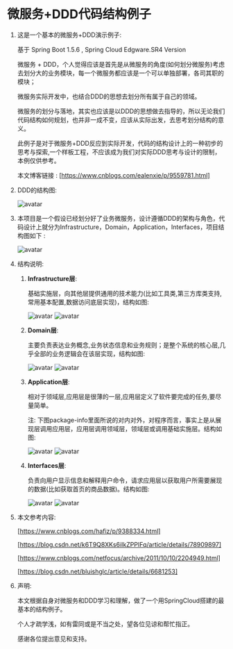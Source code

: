 微服务+DDD代码结构例子
======================

1. 这是一个基本的微服务+DDD演示例子: 

    基于 Spring Boot 1.5.6 , Spring Cloud Edgware.SR4 Version
    
    微服务 + DDD，个人觉得应该是首先是从微服务的角度(如何划分微服务)考虑去划分大的业务模块，每一个微服务都应该是一个可以单独部署，各司其职的模块；

    微服务实际开发中，也结合DDD的思想去划分所有属于自己的领域。
    
    微服务的划分与落地，其实也应该是以DDD的思想做去指导的，所以无论我们代码结构如何规划，也并非一成不变，应该从实际出发，去思考划分结构的意义。
    
    此例子是对于微服务+DDD反应到实际开发，代码的结构设计上的一种初步的思考与探索,一个样板工程，不应该成为我们对实际DDD思考与设计的限制，本例仅供参考。
    
    本文博客链接 : [https://www.cnblogs.com/ealenxie/p/9559781.html]
    
2. DDD的结构图: 

    ![avatar](https://images2018.cnblogs.com/blog/994599/201808/994599-20180830125945668-1072959527.png)

3. 本项目是一个假设已经划分好了业务微服务，设计遵循DDD的架构与角色，代码设计上就分为Infrastructure，Domain，Application，Interfaces，项目结构图如下 : 

    ![avatar](https://images2018.cnblogs.com/blog/994599/201808/994599-20180830132619533-611437668.png)

4. 结构说明: 

    1. **Infrastructure层**:  
    
        基础实施层，向其他层提供通用的技术能力(比如工具类,第三方库类支持,常用基本配置,数据访问底层实现)，结构如图:
            
        ![avatar](https://images2018.cnblogs.com/blog/994599/201808/994599-20180830134304547-660094458.png)
        ![avatar](https://images2018.cnblogs.com/blog/994599/201808/994599-20180830134336916-1945132941.png)
        
    2. **Domain层**:
    
        主要负责表达业务概念,业务状态信息和业务规则；是整个系统的核心层,几乎全部的业务逻辑会在该层实现，结构如图:
        
        ![avatar](https://images2018.cnblogs.com/blog/994599/201808/994599-20180830134410240-623245752.png)
        ![avatar](https://images2018.cnblogs.com/blog/994599/201808/994599-20180830134515558-56966635.png)
        
    3. **Application层**: 
        
        相对于领域层,应用层是很薄的一层,应用层定义了软件要完成的任务,要尽量简单。
        
        注: 下图package-info里面所说的对内对外，对程序而言，事实上是从展现层调用应用层，应用层调用领域层，领域层或调用基础实施层。结构如图:
    
        ![avatar](https://images2018.cnblogs.com/blog/994599/201808/994599-20180830134844172-1295041747.png)
        ![avatar](https://images2018.cnblogs.com/blog/994599/201808/994599-20180830134819652-762502148.png)

    4.  **Interfaces层**:
    
        负责向用户显示信息和解释用户命令，请求应用层以获取用户所需要展现的数据(比如获取首页的商品数据)。结构如图:

        ![avatar](https://images2018.cnblogs.com/blog/994599/201808/994599-20180830135806554-1845171786.png)
        ![avatar](https://images2018.cnblogs.com/blog/994599/201808/994599-20180830135840092-1534652017.png)

5. 本文参考内容:
    
    [https://www.cnblogs.com/hafiz/p/9388334.html]
    
    [https://blog.csdn.net/k6T9Q8XKs6iIkZPPIFq/article/details/78909897]
    
    [https://www.cnblogs.com/netfocus/archive/2011/10/10/2204949.html]
    
    [https://blog.csdn.net/bluishglc/article/details/6681253] 

6. 声明:
    
    本文根据自身对微服务和DDD学习和理解，做了一个用SpringCloud搭建的最基本的结构例子。
    
    个人才疏学浅，如有雷同或是不当之处，望各位见谅和帮忙指正。
    
    感谢各位提出意见和支持。
    











